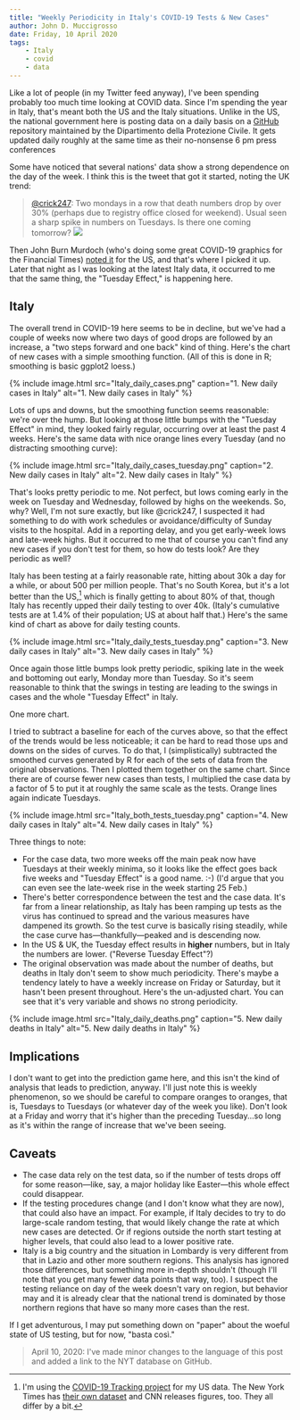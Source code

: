 ```yaml
---
title: "Weekly Periodicity in Italy's COVID-19 Tests & New Cases"
author: John D. Muccigrosso
date: Friday, 10 April 2020
tags: 
    - Italy
    - covid
    - data
---
```


Like a lot of people (in my Twitter feed anyway), I've been spending probably too much time looking at COVID data. Since I'm spending the year in Italy, that's meant both the US and the Italy situations. Unlike in the US, the national government here is posting data on a daily basis on a [GitHub](https://github.com/pcm-dpc/COVID-19) repository maintained by the Dipartimento della Protezione Civile. It gets updated daily roughly at the same time as their no-nonsense 6 pm press conferences

Some have noticed that several nations' data show a strong dependence on the day of the week. I think this is the tweet that got it started, noting the UK trend:

> [@crick247](https://twitter.com/Crick247/status/1247193242279559174): Two mondays in a row that death numbers drop by over 30% (perhaps due to registry office closed for weekend). Usual seen a sharp spike in numbers on Tuesdays. Is there one coming tomorrow? ![](https://pbs.twimg.com/media/EU7rpD2WAAAUb2i?format=jpg&name=small)

Then John Burn Murdoch (who's doing some great COVID-19 graphics for the Financial Times) [noted it](https://twitter.com/jburnmurdoch/status/1247681939575910402) for the US, and that's where I picked it up. Later that night as I was looking at the latest Italy data, it occurred to me that the same thing, the "Tuesday Effect," is happening here.

## Italy

The overall trend in COVID-19 here seems to be in decline, but we've had a couple of weeks now where two days of good drops are followed by an increase, a "two steps forward and one back" kind of thing. Here's the chart of new cases with a simple smoothing function. (All of this is done in R; smoothing is basic ggplot2 loess.)

{% include image.html 
    src="Italy_daily_cases.png"
    caption="1. New daily cases in Italy"
    alt="1. New daily cases in Italy" 
%}

Lots of ups and downs, but the smoothing function seems reasonable: we're over the hump. But looking at those little bumps with the "Tuesday Effect" in mind, they looked fairly regular, occurring over at least the past 4 weeks. Here's the same data with nice orange lines every Tuesday (and no distracting smoothing curve):

{% include image.html 
    src="Italy_daily_cases_tuesday.png"
    caption="2. New daily cases in Italy"
    alt="2. New daily cases in Italy" 
%}

That's looks pretty periodic to me. Not perfect, but lows coming early in the week on Tuesday and Wednesday, followed by highs on the weekends. So, why? Well, I'm not sure exactly, but like @crick247, I suspected it had something to do with work schedules or avoidance/difficulty of Sunday visits to the hospital. Add in a reporting delay, and you get early-week lows and late-week highs. But it occurred to me that of course you can't find any new cases if you don't test for them, so how do tests look? Are they periodic as well?

Italy has been testing at a fairly reasonable rate, hitting about 30k a day for a while, or about 500 per million people. That's no South Korea, but it's a lot better than the US,[^US_data] which is finally getting to about 80% of that, though Italy has recently upped their daily testing to over 40k. (Italy's cumulative tests are at 1.4% of their population; US at about half that.) Here's the same kind of chart as above for daily testing counts.

[^US_data]: I'm using the [COVID-19 Tracking project](https://covidtracking.com) for my US data. The New York Times has [their own dataset](https://github.com/nytimes/covid-19-data) and CNN releases figures, too. They all differ by a bit.

{% include image.html 
    src="Italy_daily_tests_tuesday.png"
    caption="3. New daily cases in Italy"
    alt="3. New daily cases in Italy" 
%}

Once again those little bumps look pretty periodic, spiking late in the week and bottoming out early, Monday more than Tuesday. So it's seem reasonable to think that the swings in testing are leading to the swings in cases and the whole "Tuesday Effect" in Italy.

One more chart.

I tried to subtract a baseline for each of the curves above, so that the effect of the trends would be less noticeable; it can be hard to read those ups and downs on the sides of curves. To do that, I (simplistically) subtracted the smoothed curves generated by R for each of the sets of data from the original observations. Then I plotted them together on the same chart. Since there are of course fewer new cases than tests, I multiplied the case data by a factor of 5 to put it at roughly the same scale as the tests. Orange lines again indicate Tuesdays.

{% include image.html 
    src="Italy_both_tests_tuesday.png"
    caption="4. New daily cases in Italy"
    alt="4. New daily cases in Italy" 
%}

Three things to note:

- For the case data, two more weeks off the main peak now have Tuesdays at their weekly minima, so it looks like the effect goes back five weeks and "Tuesday Effect" is a good name. :-) (I'd argue that you can even see the late-week rise in the week starting 25 Feb.)
- There's better correspondence between the test and the case data. It's far from a linear relationship, as Italy has been ramping up tests as the virus has continued to spread and the various measures have dampened its growth. So the test curve is basically rising steadily, while the case curve has—thankfully—peaked and is descending now.
- In the US & UK, the Tuesday effect results in **higher** numbers, but in Italy the numbers are lower. ("Reverse Tuesday Effect"?)
- The original observation was made about the number of deaths, but deaths in Italy don't seem to show much periodicity. There's maybe a tendency lately to have a weekly increase on Friday or Saturday, but it hasn't been present throughout. Here's the un-adjusted chart. You can see that it's very variable and shows no strong periodicity.

{% include image.html 
    src="Italy_daily_deaths.png"
    caption="5. New daily deaths in Italy"
    alt="5. New daily deaths in Italy" 
%}

## Implications

I don't want to get into the prediction game here, and this isn't the kind of analysis that leads to prediction, anyway. I'll just note this is weekly phenomenon, so we should be careful to compare oranges to oranges, that is, Tuesdays to Tuesdays (or whatever day of the week you like). Don't look at a Friday and worry that it's higher than the preceding Tuesday...so long as it's within the range of increase that we've been seeing.

## Caveats

- The case data rely on the test data, so if the number of tests drops off for some reason—like, say, a major holiday like Easter—this whole effect could disappear.
- If the testing procedures change (and I don't know what they are now), that could also have an impact. For example, if Italy decides to try to do large-scale random testing, that would likely change the rate at which new cases are detected. Or if regions outside the north start testing at higher levels, that could also lead to a lower positive rate.
- Italy is a big country and the situation in Lombardy is very different from that in Lazio and other more southern regions. This analysis has ignored those differences, but something more in-depth shouldn't (though I'll note that you get many fewer data points that way, too). I suspect the testing reliance on day of the week doesn't vary on region, but behavior may and it is already clear that the national trend is dominated by those northern regions that have so many more cases than the rest.

If I get adventurous, I may put something down on "paper" about the woeful state of US testing, but for now, "basta così."

> April 10, 2020: I've made minor changes to the language of this post and added a link to the NYT database on GitHub.
